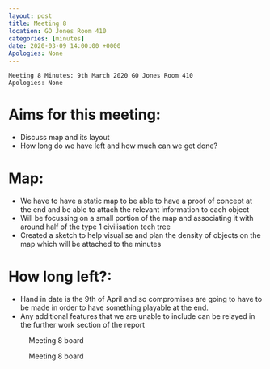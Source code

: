 ```yaml
---
layout: post
title: Meeting 8
location: GO Jones Room 410
categories: [minutes]
date: 2020-03-09 14:00:00 +0000
Apologies: None
---
```


```
Meeting 8 Minutes: 9th March 2020 GO Jones Room 410
Apologies: None
```

# Aims for this meeting:

 - Discuss map and its layout
 - How long do we have left and how much can we get done?

# Map: 

 - We have to have a static map to be able to have a proof of concept at the end and be able to attach the relevant information to each object
 - Will be focussing on a small portion of the map and associating it with around half of the type 1 civilisation tech tree
 - Created a sketch to help visualise and plan the density of objects on the map which will be attached to the minutes

# How long left?:

 - Hand in date is the 9th of April and so compromises are going to have to be made in order to have something playable at the end.
 - Any additional features that we are unable to include can be relayed in the further work section of the report

<div class="row">
 <figure class="6u 12u$(small)">
   <img src="{% link assets/images/Pictures/Meeting 8-board-crop.png %}" alt="" /><figcaption>Meeting 8 board</figcaption>
 </figure>
 <figure class="6u 12u$(small)">
   <img src="{% link assets/images/Pictures/Meeting 8-board.png %}" alt="" /><figcaption>Meeting 8 board</figcaption>
 </figure>
</div>
